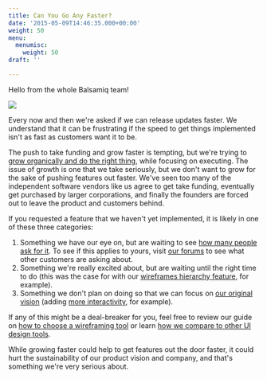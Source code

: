```yaml
---
title: Can You Go Any Faster?
date: '2015-05-09T14:46:35.000+00:00'
weight: 50
menu:
  menumisc:
    weight: 50
draft: ''

---
```

Hello from the whole Balsamiq team!

![](https://media.balsamiq.com/img/hero-team-framed.png)

Every now and then we're asked if we can release updates faster. We understand that it can be frustrating if the speed to get things implemented isn't as fast as customers want it to be.

The push to take funding and grow faster is tempting, but we're trying to [grow organically and do the right thing](https://balsamiq.com/company/#who), while focusing on executing. The issue of growth is one that we take seriously, but we don't want to grow for the sake of pushing features out faster. We've seen too many of the independent software vendors like us agree to get take funding, eventually get purchased by larger corporations, and finally the founders are forced out to leave the product and customers behind.

If you requested a feature that we haven't yet implemented, it is likely in one of these three categories:

1. Something we have our eye on, but are waiting to see [how many people ask for it](https://forums.balsamiq.com/c/mockups/l/top). To see if this applies to yours, visit [our forums](https://forums.balsamiq.com/) to see what other customers are asking about.
1. Something we're really excited about, but are waiting until the right time to do (this was the case for with our [wireframes hierarchy feature](https://blog.balsamiq.com/3-3/), for example).
1. Something we don't plan on doing so that we can focus on [our original vision](https://balsamiq.com/company/#whatis) (adding [more interactivity](https://blog.balsamiq.com/why-we-arent-doing-interaction/), for example).

If any of this might be a deal-breaker for you, feel free to review our guide on [how to choose a wireframing tool](/sales/howtochoose/) or learn [how we compare to other UI design tools](/sales/othertools/).
 
While growing faster could help to get features out the door faster, it could hurt the sustainability of our product vision and company, and that's something we're very serious about.